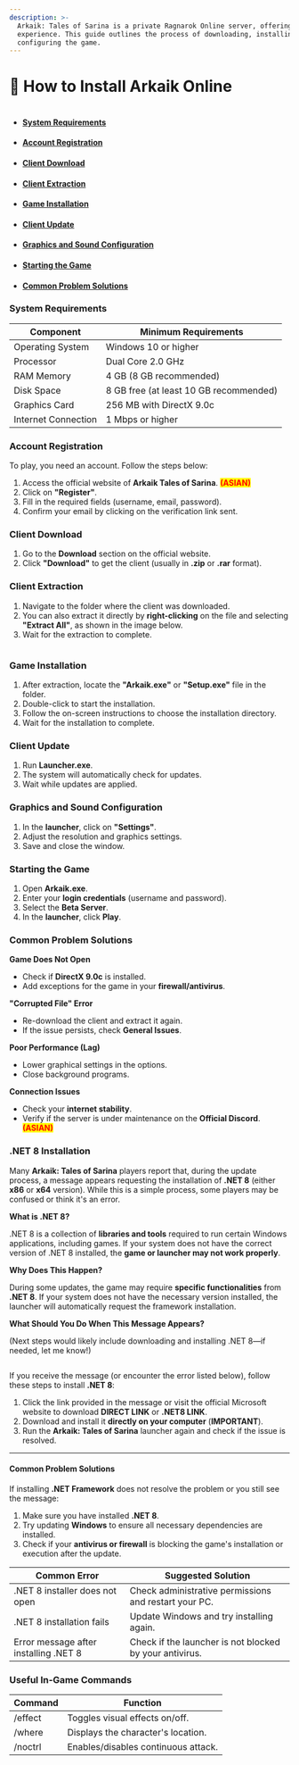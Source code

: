 ```yaml
---
description: >-
  Arkaik: Tales of Sarina is a private Ragnarok Online server, offering a unique
  experience. This guide outlines the process of downloading, installing, and
  configuring the game.
---
```


# 🚧 How to Install Arkaik Online

<figure><img src="../../.gitbook/assets/Sarina-1250x300.png" alt=""><figcaption></figcaption></figure>

* #### [**System Requirements**](how-to-install-arkaik-online.md#system-requirements-1)
* #### [**Account Registration**](how-to-install-arkaik-online.md#account-registration-1)
* #### [**Client Download**](how-to-install-arkaik-online.md#client-download-1)
* #### [**Client Extraction**](how-to-install-arkaik-online.md#client-extraction-1)
* #### [**Game Installation**](how-to-install-arkaik-online.md#game-installation-1)
* #### [**Client Update**](how-to-install-arkaik-online.md#client-update-1)
* #### [**Graphics and Sound Configuration**](how-to-install-arkaik-online.md#graphics-and-sound-configuration-1)
* #### [**Starting the Game**](how-to-install-arkaik-online.md#starting-the-game-1)
* #### [**Common Problem Solutions**](how-to-install-arkaik-online.md#common-problem-solutions-1)

### **System Requirements**

| Component           | Minimum Requirements                   |
| ------------------- | -------------------------------------- |
| Operating System    | Windows 10 or higher                   |
| Processor           | Dual Core 2.0 GHz                      |
| RAM Memory          | 4 GB (8 GB recommended)                |
| Disk Space          | 8 GB free (at least 10 GB recommended) |
| Graphics Card       | 256 MB with DirectX 9.0c               |
| Internet Connection | 1 Mbps or higher                       |

### **Account Registration**

To play, you need an account. Follow the steps below:

1. Access the official website of **Arkaik Tales of Sarina**. <mark style="color:red;">**(ASIAN)**</mark>
2. Click on **"Register"**.
3. Fill in the required fields (username, email, password).
4. Confirm your email by clicking on the verification link sent.

### **Client Download**

1. Go to the **Download** section on the official website.
2. Click **"Download"** to get the client (usually in **.zip** or **.rar** format).

### **Client Extraction**

1. Navigate to the folder where the client was downloaded.
2. You can also extract it directly by **right-clicking** on the file and selecting **"Extract All"**, as shown in the image below.
3. Wait for the extraction to complete.

<figure><img src="../../.gitbook/assets/Extra1.png" alt=""><figcaption></figcaption></figure>

### **Game Installation**

1. After extraction, locate the **"Arkaik.exe"** or **"Setup.exe"** file in the folder.
2. Double-click to start the installation.
3. Follow the on-screen instructions to choose the installation directory.
4. Wait for the installation to complete.

### **Client Update**

1. Run **Launcher.exe**.
2. The system will automatically check for updates.
3. Wait while updates are applied.

### **Graphics and Sound Configuration**

1. In the **launcher**, click on **"Settings"**.
2. Adjust the resolution and graphics settings.
3. Save and close the window.

### **Starting the Game**

1. Open **Arkaik.exe**.
2. Enter your **login credentials** (username and password).
3. Select the **Beta Server**.
4. In the **launcher**, click **Play**.

### **Common Problem Solutions**

**Game Does Not Open**

* Check if **DirectX 9.0c** is installed.
* Add exceptions for the game in your **firewall/antivirus**.

**"Corrupted File" Error**

* Re-download the client and extract it again.
* If the issue persists, check **General Issues**.

**Poor Performance (Lag)**

* Lower graphical settings in the options.
* Close background programs.

**Connection Issues**

* Check your **internet stability**.
* Verify if the server is under maintenance on the **Official Discord**. <mark style="color:red;">**(ASIAN)**</mark>

### **.NET 8 Installation**

Many **Arkaik: Tales of Sarina** players report that, during the update process, a message appears requesting the installation of **.NET 8** (either **x86** or **x64** version). While this is a simple process, some players may be confused or think it's an error.

**What is .NET 8?**

.NET 8 is a collection of **libraries and tools** required to run certain Windows applications, including games. If your system does not have the correct version of .NET 8 installed, the **game or launcher may not work properly**.

**Why Does This Happen?**

During some updates, the game may require **specific functionalities** from **.NET 8**. If your system does not have the necessary version installed, the launcher will automatically request the framework installation.

**What Should You Do When This Message Appears?**

(Next steps would likely include downloading and installing .NET 8—if needed, let me know!)

<figure><img src="../../.gitbook/assets/Net8.png" alt=""><figcaption></figcaption></figure>

If you receive the message (or encounter the error listed below), follow these steps to install **.NET 8**:

1. Click the link provided in the message or visit the official Microsoft website to download **DIRECT LINK** or **.NET8 LINK**.
2. Download and install it **directly on your computer** (**IMPORTANT**).
3. Run the **Arkaik: Tales of Sarina** launcher again and check if the issue is resolved.

***

#### **Common Problem Solutions**

If installing **.NET Framework** does not resolve the problem or you still see the message:

1. Make sure you have installed **.NET 8**.
2. Try updating **Windows** to ensure all necessary dependencies are installed.
3. Check if your **antivirus or firewall** is blocking the game's installation or execution after the update.

| Common Error                          | Suggested Solution                                      |
| ------------------------------------- | ------------------------------------------------------- |
| .NET 8 installer does not open        | Check administrative permissions and restart your PC.   |
| .NET 8 installation fails             | Update Windows and try installing again.                |
| Error message after installing .NET 8 | Check if the launcher is not blocked by your antivirus. |

### Useful In-Game Commands

| Command | Function                            |
| ------- | ----------------------------------- |
| /effect | Toggles visual effects on/off.      |
| /where  | Displays the character's location.  |
| /noctrl | Enables/disables continuous attack. |
